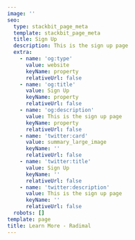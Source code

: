 ```yaml
---
image: ''
seo:
  type: stackbit_page_meta
  template: stackbit_page_meta
  title: Sign Up
  description: This is the sign up page
  extra:
    - name: 'og:type'
      value: website
      keyName: property
      relativeUrl: false
    - name: 'og:title'
      value: Sign Up
      keyName: property
      relativeUrl: false
    - name: 'og:description'
      value: This is the sign up page
      keyName: property
      relativeUrl: false
    - name: 'twitter:card'
      value: summary_large_image
      keyName: ''
      relativeUrl: false
    - name: 'twitter:title'
      value: Sign Up
      keyName: ''
      relativeUrl: false
    - name: 'twitter:description'
      value: This is the sign up page
      keyName: ''
      relativeUrl: false
  robots: []
template: page
title: Learn More - Radimal
---
```

